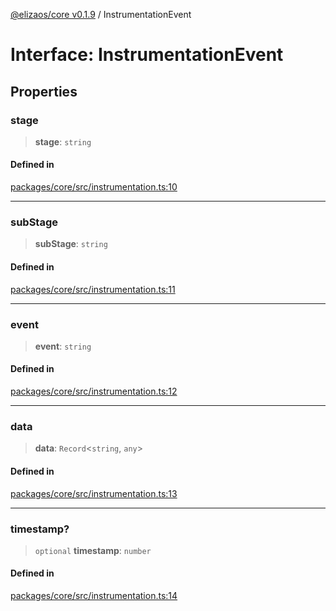 [@elizaos/core v0.1.9](../index.md) / InstrumentationEvent

# Interface: InstrumentationEvent

## Properties

### stage

> **stage**: `string`

#### Defined in

[packages/core/src/instrumentation.ts:10](https://github.com/Sifchain/sa-eliza/blob/main/packages/core/src/instrumentation.ts#L10)

***

### subStage

> **subStage**: `string`

#### Defined in

[packages/core/src/instrumentation.ts:11](https://github.com/Sifchain/sa-eliza/blob/main/packages/core/src/instrumentation.ts#L11)

***

### event

> **event**: `string`

#### Defined in

[packages/core/src/instrumentation.ts:12](https://github.com/Sifchain/sa-eliza/blob/main/packages/core/src/instrumentation.ts#L12)

***

### data

> **data**: `Record`\<`string`, `any`\>

#### Defined in

[packages/core/src/instrumentation.ts:13](https://github.com/Sifchain/sa-eliza/blob/main/packages/core/src/instrumentation.ts#L13)

***

### timestamp?

> `optional` **timestamp**: `number`

#### Defined in

[packages/core/src/instrumentation.ts:14](https://github.com/Sifchain/sa-eliza/blob/main/packages/core/src/instrumentation.ts#L14)
